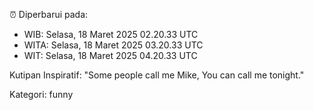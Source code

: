⏰ Diperbarui pada:
- WIB: Selasa, 18 Maret 2025 02.20.33 UTC
- WITA: Selasa, 18 Maret 2025 03.20.33 UTC
- WIT: Selasa, 18 Maret 2025 04.20.33 UTC

Kutipan Inspiratif:
"Some people call me Mike, You can call me tonight."


Kategori: funny


